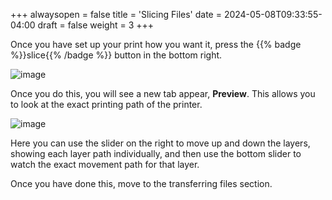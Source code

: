 +++
alwaysopen = false
title = 'Slicing Files'
date = 2024-05-08T09:33:55-04:00
draft = false
weight = 3
+++

Once you have set up your print how you want it, press the {{% badge %}}slice{{% /badge %}} button in the bottom right.

![image](/images/177.png)

Once you do this, you will see a new tab appear, **Preview**. This allows you to look at the exact printing path of the printer.

![image](/images/178.png)

Here you can use the slider on the right to move up and down the layers, showing each layer path individually, and then use the bottom slider to watch the exact movement path for that layer.

Once you have done this, move to the transferring files section.
